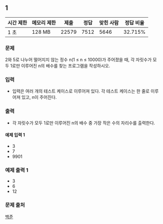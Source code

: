## 1
 
|시간 제한|	메모리 제한|	제출|	정답|	맞힌 사람|	정답 비율|
|---|---|---|---|---|---|
|1 초|	128 MB|	22579|	7512|	5646|	32.715%|

### 문제
2와 5로 나누어 떨어지지 않는 정수 n(1 ≤ n ≤ 10000)가 주어졌을 때, 각 자릿수가 모두 1로만 이루어진 n의 배수를 찾는 프로그램을 작성하시오.

### 입력
- 입력은 여러 개의 테스트 케이스로 이루어져 있다. 각 테스트 케이스는 한 줄로 이루어져 있고, n이 주어진다.

### 출력
- 각 자릿수가 모두 1로만 이루어진 n의 배수 중 가장 작은 수의 자리수를 출력한다.

#### 예제 입력 1 
- 3
- 7
- 9901

### 예제 출력 1 
- 3
- 6
- 12

### 문제 출처
[백준](https://www.acmicpc.net/problem/4375)
